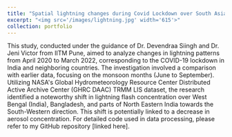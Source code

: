 ```yaml
---
title: "Spatial lightning changes during Covid Lockdown over South Asian Region"
excerpt: "<img src='/images/lightning.jpg' width='615'>"
collection: portfolio
---
```



This study, conducted under the guidance of Dr. Devendraa Siingh and Dr. Jeni Victor from IITM Pune, aimed to analyze changes in lightning patterns from April 2020 to March 2022, corresponding to the COVID-19 lockdown in India and neighboring countries. The investigation involved a comparison with earlier data, focusing on the monsoon months (June to September). Utilizing NASA's Global Hydrometeorology Resource Center Distributed Active Archive Center (GHRC DAAC) TRMM LIS dataset, the research identified a noteworthy shift in lightning flash concentration over West Bengal (India), Bangladesh, and parts of North Eastern India towards the South-Western direction. This shift is potentially linked to a decrease in aerosol concentration. For detailed code used in data processing, please refer to my GitHub repository [linked here].


